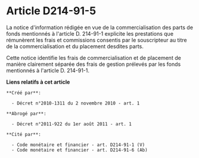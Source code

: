 # Article D214-91-5

La notice d'information rédigée en vue de la commercialisation des parts de fonds mentionnés à l'article D. 214-91-1
explicite les prestations que rémunèrent les frais et commissions consentis par le souscripteur au titre de la
commercialisation et du placement desdites parts. 

Cette notice identifie les frais de commercialisation et de placement de manière clairement séparée des frais de gestion
prélevés par les fonds mentionnés à l'article D. 214-91-1.

**Liens relatifs à cet article**

	**Créé par**:

	  - Décret n°2010-1311 du 2 novembre 2010 - art. 1

	**Abrogé par**:

	  - Décret n°2011-922 du 1er août 2011 - art. 1

	**Cité par**:

	  - Code monétaire et financier - art. D214-91-1 (V)
	  - Code monétaire et financier - art. D214-91-6 (Ab)
